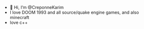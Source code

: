 - 👋 Hi, I’m @CreponneKarim
- I love DOOM 1993 and all source/quake engine games, and also minecraft
- love c++
